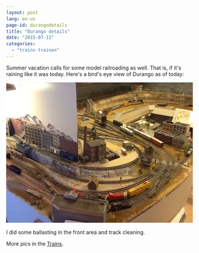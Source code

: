 ```yaml
---
layout: post
lang: en-us
page-id: durangodetails
title: "Durango details"
date: "2015-07-13"
categories: 
  - "trains-treinen"
---
```


Summer vacation calls for some model railroading as well. That is, if it's raining like
it was today. Here's a bird's eye view of Durango as of today:

![Durenver Yard](/assets/img/blog/IMG_5180.jpg)

I did some ballasting in the front area and track cleaning.

More pics in the [Trains](/trains/layout.html).
